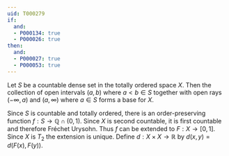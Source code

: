 ```yaml
---
uid: T000279
if:
  and:
  - P000134: true
  - P000026: true
then:
  and:
  - P000027: true
  - P000053: true
---
```


Let $S$ be a countable dense set in the totally ordered space $X$. Then the collection of open intervals $(a,b)$ where $a<b\in S$ together with open rays $(-\infty, a)$ and $(a, \infty)$ where $a\in S$ forms a base for $X$.

Since $S$ is countable and totally ordered, there is an order-preserving function $f:S\to \mathbb{Q}\cap (0,1)$. Since $X$ is second countable, it is first countable and therefore Fréchet Urysohn. Thus $f$ can be extended to $F:X\to [0,1]$. Since $X$ is $T_2$ the extension is unique. Define $d:X\times X \to \mathbb{R}$ by $d(x, y) = d(F(x), F(y))$.
